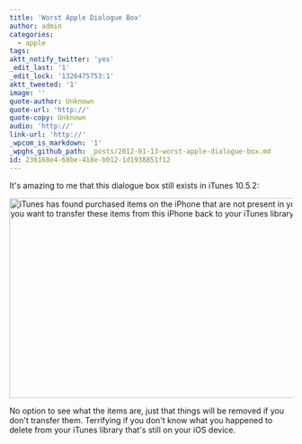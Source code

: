 ```yaml
---
title: 'Worst Apple Dialogue Box'
author: admin
categories:
  - apple
tags: 
aktt_notify_twitter: 'yes'
_edit_last: '1'
_edit_lock: '1326475753:1'
aktt_tweeted: '1'
image: ''
quote-author: Unknown
quote-url: 'http://'
quote-copy: Unknown
audio: 'http://'
link-url: 'http://'
_wpcom_is_markdown: '1'
_wpghs_github_path: _posts/2012-01-13-worst-apple-dialogue-box.md
id: 236168e4-68be-418e-b012-1d1938851f12
---
```

<p>It's amazing to me that this dialogue box still exists in iTunes 10.5.2:</p>
<p><img src="https://chrisenns.com/wp-content/uploads/2012/01/iTunes-Has-Found.png" alt="iTunes has found purchased items on the iPhone that are not present in your iTunes library. Do you want to transfer these items from this iPhone back to your iTunes library?" title="iTunes Has Found" width="644" height="356" class="aligncenter size-full wp-image-19966" /></p>
<p>No option to see what the items are, just that things will be removed if you don't transfer them. Terrifying if you don't know what you happened to delete from your iTunes library that's still on your iOS device.</p>
